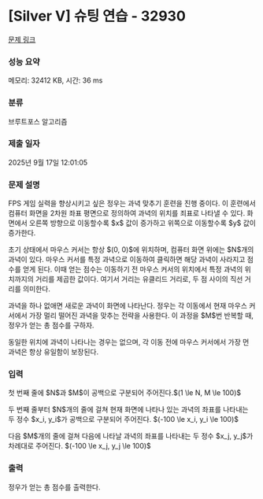 # [Silver V] 슈팅 연습 - 32930 

[문제 링크](https://www.acmicpc.net/problem/32930) 

### 성능 요약

메모리: 32412 KB, 시간: 36 ms

### 분류

브루트포스 알고리즘

### 제출 일자

2025년 9월 17일 12:01:05

### 문제 설명

<p>FPS 게임 실력을 향상시키고 싶은 정우는 과녁 맞추기 훈련을 진행 중이다. 이 훈련에서 컴퓨터 화면을 2차원 좌표 평면으로 정의하여 과녁의 위치를 죄표로 나타낼 수 있다. 화면에서 오른쪽 방향으로 이동할수록 $x$ 값이 증가하고 위쪽으로 이동할수록 $y$ 값이 증가한다.</p>

<p>초기 상태에서 마우스 커서는 항상 $(0, 0)$에 위치하며, 컴퓨터 화면 위에는 $N$개의 과녁이 있다. 마우스 커서를 특정 과녁으로 이동하여 클릭하면 해당 과녁이 사라지고 점수를 얻게 된다. 이때 얻는 점수는 이동하기 전 마우스 커서의 위치에서 특정 과녁의 위치까지의 거리를 제곱한 값이다. 여기서 거리는 유클리드 거리로, 두 점 사이의 직선 거리를 의미한다.</p>

<p>과녁을 하나 없애면 새로운 과녁이 화면에 나타난다. 정우는 각 이동에서 현재 마우스 커서에서 가장 멀리 떨어진 과녁을 맞추는 전략을 사용한다. 이 과정을 $M$번 반복할 때, 정우가 얻는 총 점수를 구하자.</p>

<p>동일한 위치에 과녁이 나타나는 경우는 없으며, 각 이동 전에 마우스 커서에서 가장 먼 과녁은 항상 유일함이 보장된다.</p>

### 입력 

 <p>첫 번째 줄에 $N$과 $M$이 공백으로 구분되어 주어진다.$(1 \le N, M \le 100)$</p>

<p>두 번째 줄부터 $N$개의 줄에 걸쳐 현재 화면에 나타나 있는 과녁의 좌표를 나타내는 두 정수 $x_i, y_i$가 공백으로 구분되어 주어진다. $(-100 \le x_i, y_i \le 100)$</p>

<p>다음 $M$개의 줄에 걸쳐 다음에 나타날 과녁의 좌표를 나타내는 두 정수 $x_j, y_j$가 차례대로 주어진다. $(-100 \le x_j, y_j \le 100)$</p>

### 출력 

 <p>정우가 얻는 총 점수를 출력한다.</p>

